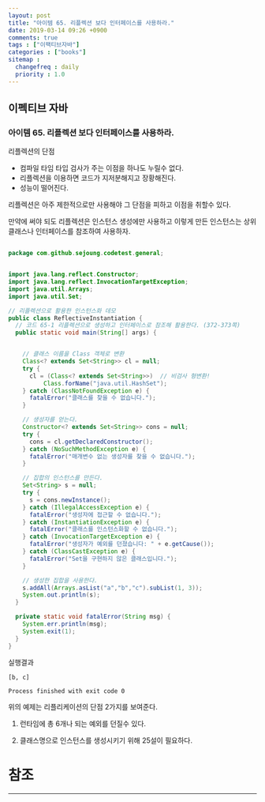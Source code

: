 ```yaml
---
layout: post
title: "아이템 65. 리플렉션 보다 인터페이스를 사용하라."
date: 2019-03-14 09:26 +0900
comments: true
tags : ["이팩티브자바"]
categories : ["books"]
sitemap :
  changefreq : daily
  priority : 1.0
---
```

## 이펙티브 자바

### 아이템 65. 리플렉션 보다 인터페이스를 사용하라.

리플렉션의 단점

* 컴파일 타임 타입 검사가 주는 이점을 하나도 누릴수 없다.
* 리플렉션을 이용하면 코드가 지저분해지고 장황해진다.
* 성능이 떨어진다.

리플렉션은 아주 제한적으로만 사용해야 그 단점을 피하고 이점을 취할수 있다.

만약에 써야 되도 리플렉션은 인스턴스 생성에만 사용하고 이렇게 만든 인스턴스는 상위 클래스나 인터페이스를 참조하여 사용하자.

```java

package com.github.sejoung.codetest.general;


import java.lang.reflect.Constructor;
import java.lang.reflect.InvocationTargetException;
import java.util.Arrays;
import java.util.Set;

// 리플렉션으로 활용한 인스턴스화 데모
public class ReflectiveInstantiation {
  // 코드 65-1 리플렉션으로 생성하고 인터페이스로 참조해 활용한다. (372-373쪽)
  public static void main(String[] args) {


    // 클래스 이름을 Class 객체로 변환
    Class<? extends Set<String>> cl = null;
    try {
      cl = (Class<? extends Set<String>>)  // 비검사 형변환!
          Class.forName("java.util.HashSet");
    } catch (ClassNotFoundException e) {
      fatalError("클래스를 찾을 수 없습니다.");
    }

    // 생성자를 얻는다.
    Constructor<? extends Set<String>> cons = null;
    try {
      cons = cl.getDeclaredConstructor();
    } catch (NoSuchMethodException e) {
      fatalError("매개변수 없는 생성자를 찾을 수 없습니다.");
    }

    // 집합의 인스턴스를 만든다.
    Set<String> s = null;
    try {
      s = cons.newInstance();
    } catch (IllegalAccessException e) {
      fatalError("생성자에 접근할 수 없습니다.");
    } catch (InstantiationException e) {
      fatalError("클래스를 인스턴스화할 수 없습니다.");
    } catch (InvocationTargetException e) {
      fatalError("생성자가 예외를 던졌습니다: " + e.getCause());
    } catch (ClassCastException e) {
      fatalError("Set을 구현하지 않은 클래스입니다.");
    }

    // 생성한 집합을 사용한다.
    s.addAll(Arrays.asList("a","b","c").subList(1, 3));
    System.out.println(s);
  }

  private static void fatalError(String msg) {
    System.err.println(msg);
    System.exit(1);
  }
}

```
실행결과
```
[b, c]

Process finished with exit code 0

```

위의 예제는 리플리케이션의 단점 2가지를 보여준다.

1. 런타임에 총 6개나 되는 예외를 던질수 있다.

2. 클래스명으로 인스턴스를 생성시키기 위해 25설이 필요하다.


# 참조
-----




